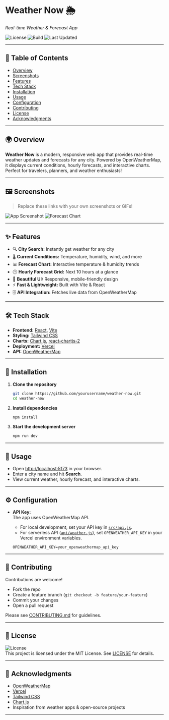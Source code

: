 # Weather Now 🌦️  
*Real-time Weather & Forecast App*

![License](https://img.shields.io/badge/license-MIT-blue.svg)
![Build](https://img.shields.io/badge/build-passing-brightgreen.svg)
![Last Updated](https://img.shields.io/badge/last%20updated-September%202025-orange.svg)

---

## 📑 Table of Contents

- [Overview](#overview)
- [Screenshots](#screenshots)
- [Features](#features)
- [Tech Stack](#tech-stack)
- [Installation](#installation)
- [Usage](#usage)
- [Configuration](#configuration)
- [Contributing](#contributing)
- [License](#license)
- [Acknowledgments](#acknowledgments)

---

## 🌍 Overview

**Weather Now** is a modern, responsive web app that provides real-time weather updates and forecasts for any city. Powered by OpenWeatherMap, it displays current conditions, hourly forecasts, and interactive charts. Perfect for travelers, planners, and weather enthusiasts!

---

## 🖼️ Screenshots

> Replace these links with your own screenshots or GIFs!

![App Screenshot](https://via.placeholder.com/900x500?text=Weather+Now+Screenshot)
![Forecast Chart](https://via.placeholder.com/900x500?text=Forecast+Chart)

---

## ✨ Features

- 🔍 **City Search:** Instantly get weather for any city
- 🌡️ **Current Conditions:** Temperature, humidity, wind, and more
- 📊 **Forecast Chart:** Interactive temperature & humidity trends
- 🕒 **Hourly Forecast Grid:** Next 10 hours at a glance
- 🎨 **Beautiful UI:** Responsive, mobile-friendly design
- ⚡ **Fast & Lightweight:** Built with Vite & React
- 🗄️ **API Integration:** Fetches live data from OpenWeatherMap

---

## 🛠️ Tech Stack

- **Frontend:** [React](https://react.dev/), [Vite](https://vitejs.dev/)
- **Styling:** [Tailwind CSS](https://tailwindcss.com/)
- **Charts:** [Chart.js](https://www.chartjs.org/), [react-chartjs-2](https://react-chartjs-2.js.org/)
- **Deployment:** [Vercel](https://vercel.com/)
- **API:** [OpenWeatherMap](https://openweathermap.org/api)

---

## 🚀 Installation

1. **Clone the repository**
   ```sh
   git clone https://github.com/yourusername/weather-now.git
   cd weather-now
   ```

2. **Install dependencies**
   ```sh
   npm install
   ```

3. **Start the development server**
   ```sh
   npm run dev
   ```

---

## 📖 Usage

- Open [http://localhost:5173](http://localhost:5173) in your browser.
- Enter a city name and hit **Search**.
- View current weather, hourly forecast, and interactive charts.

---

## ⚙️ Configuration

- **API Key:**  
  The app uses OpenWeatherMap API.  
  - For local development, set your API key in [`src/api.js`](src/api.js).
  - For serverless API ([`api/weather.js`](api/weather.js)), set `OPENWEATHER_API_KEY` in your Vercel environment variables.

  ```
  OPENWEATHER_API_KEY=your_openweathermap_api_key
  ```

---

## 🤝 Contributing

Contributions are welcome!  
- Fork the repo
- Create a feature branch (`git checkout -b feature/your-feature`)
- Commit your changes
- Open a pull request

Please see [CONTRIBUTING.md](CONTRIBUTING.md) for guidelines.

---

## 📄 License

![License](https://img.shields.io/badge/license-MIT-blue.svg)  
This project is licensed under the MIT License. See [LICENSE](LICENSE) for details.

---

## 🙏 Acknowledgments

- [OpenWeatherMap](https://openweathermap.org/)
- [Vercel](https://vercel.com/)
- [Tailwind CSS](https://tailwindcss.com/)
- [Chart.js](https://www.chartjs.org/)
- Inspiration from weather apps & open-source projects

---